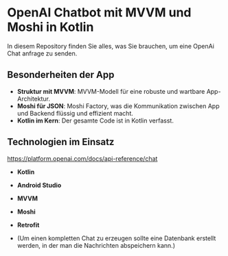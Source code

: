 # OpenAI Chatbot mit MVVM und Moshi in Kotlin

In diesem Repository finden Sie alles, was Sie brauchen, um eine OpenAi Chat anfrage zu senden.
## Besonderheiten der App

- **Struktur mit MVVM**: MVVM-Modell für eine robuste und wartbare App-Architektur.
- **Moshi für JSON**: Moshi Factory, was die Kommunikation zwischen App und Backend flüssig und effizient macht.
- **Kotlin im Kern**: Der gesamte Code ist in Kotlin verfasst.

## Technologien im Einsatz
https://platform.openai.com/docs/api-reference/chat
- **Kotlin**
- **Android Studio**
- **MVVM**
- **Moshi**
- **Retrofit**

- (Um einen kompletten Chat zu erzeugen sollte eine Datenbank erstellt werden, in der man die Nachrichten abspeichern kann.)
